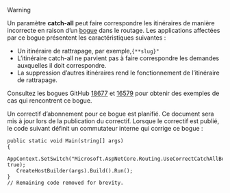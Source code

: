 > [!WARNING]
> Un paramètre **catch-all** peut faire correspondre les itinéraires de manière incorrecte en raison d’un [bogue](https://github.com/dotnet/aspnetcore/issues/18677) dans le routage. Les applications affectées par ce bogue présentent les caractéristiques suivantes :
>
> * Un itinéraire de rattrapage, par exemple,`{**slug}"`
> * L’itinéraire catch-all ne parvient pas à faire correspondre les demandes auxquelles il doit correspondre.
> * La suppression d’autres itinéraires rend le fonctionnement de l’itinéraire de rattrapage.
>
> Consultez les bogues GitHub [18677](https://github.com/dotnet/aspnetcore/issues/18677) et [16579](https://github.com/dotnet/aspnetcore/issues/16579) pour obtenir des exemples de cas qui rencontrent ce bogue.
>
> Un correctif d’abonnement pour ce bogue est planifié. Ce document sera mis à jour lors de la publication du correctif. Lorsque le correctif est publié, le code suivant définit un commutateur interne qui corrige ce bogue :
>
>```
>public static void Main(string[] args)
>{
>    AppContext.SetSwitch("Microsoft.AspNetCore.Routing.UseCorrectCatchAllBehavior", true);
>    CreateHostBuilder(args).Build().Run();
>}
>// Remaining code removed for brevity.
>```